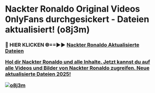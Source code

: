 # Nackter Ronaldo Original Videos 0nlyFans durchgesickert - Dateien aktualisiert! (o8j3m)

<h3>🔴 HIER KLICKEN 🌐==►► <a href="https://tinyurl.com/h6vf6nb8" rel="nofollow">Nackter Ronaldo Aktualisierte Dateien

Hol dir Nackter Ronaldo und alle Inhalte. Jetzt kannst du auf alle Videos und Bilder von Nackter Ronaldo zugreifen. Neue aktualisierte Dateien 2025!

[![o8j3m](https://i.imgur.com/sD4kR3V.gif)](https://tinyurl.com/h6vf6nb8)
